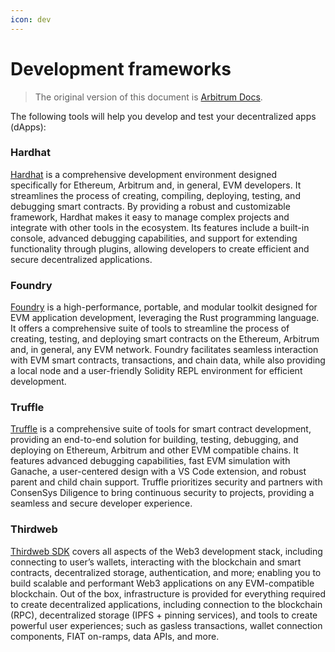 ```yaml
---
icon: dev
---
```


# Development frameworks

> The original version of this document is [Arbitrum Docs](https://docs.arbitrum.io/build-decentralized-apps/reference/development-frameworks).

The following tools will help you develop and test your decentralized apps (dApps):

### Hardhat

[Hardhat](https://hardhat.org/) is a comprehensive development environment designed specifically for Ethereum, Arbitrum and, in general, EVM developers. It streamlines the process of creating, compiling, deploying, testing, and debugging smart contracts. By providing a robust and customizable framework, Hardhat makes it easy to manage complex projects and integrate with other tools in the ecosystem. Its features include a built-in console, advanced debugging capabilities, and support for extending functionality through plugins, allowing developers to create efficient and secure decentralized applications.

### Foundry

[Foundry](https://github.com/foundry-rs/foundry) is a high-performance, portable, and modular toolkit designed for EVM application development, leveraging the Rust programming language. It offers a comprehensive suite of tools to streamline the process of creating, testing, and deploying smart contracts on the Ethereum, Arbitrum and, in general, any EVM network. Foundry facilitates seamless interaction with EVM smart contracts, transactions, and chain data, while also providing a local node and a user-friendly Solidity REPL environment for efficient development.

### Truffle

[Truffle](https://trufflesuite.com/) is a comprehensive suite of tools for smart contract development, providing an end-to-end solution for building, testing, debugging, and deploying on Ethereum, Arbitrum and other EVM compatible chains. It features advanced debugging capabilities, fast EVM simulation with Ganache, a user-centered design with a VS Code extension, and robust parent and child chain support. Truffle prioritizes security and partners with ConsenSys Diligence to bring continuous security to projects, providing a seamless and secure developer experience.

### Thirdweb

[Thirdweb SDK](https://portal.thirdweb.com/sdk) covers all aspects of the Web3 development stack, including connecting to user’s wallets, interacting with the blockchain and smart contracts, decentralized storage, authentication, and more; enabling you to build scalable and performant Web3 applications on any EVM-compatible blockchain. Out of the box, infrastructure is provided for everything required to create decentralized applications, including connection to the blockchain (RPC), decentralized storage (IPFS + pinning services), and tools to create powerful user experiences; such as gasless transactions, wallet connection components, FIAT on-ramps, data APIs, and more.
